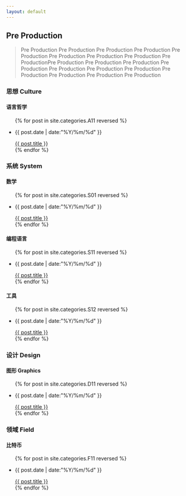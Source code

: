```yaml
---
layout: default
---
```


<div class="intro-img"></div>

##  Pre Production

> Pre Production Pre Production Pre Production Pre Production Pre Production Pre Production Pre Production Pre Production Pre ProductionPre Production Pre Production Pre Production Pre Production Pre Production Pre Production Pre Production Pre Production Pre Production Pre Production Pre Production 

###  思想 Culture

####  语言哲学

<ul class = "main-list">
    {% for post in site.categories.A11 reversed %}
        <li><p class = "post-date">{{ post.date | date:"%Y/%m/%d" }}</p><a href="{{ post.url }}">{{ post.title }}</a></li>
    {% endfor %}
</ul>

###  系统 System

#### 数学

<ul class = "main-list">
    {% for post in site.categories.S01 reversed %}
        <li><p class = "post-date">{{ post.date | date:"%Y/%m/%d" }}</p><a href="{{ post.url }}">{{ post.title }}</a></li>
    {% endfor %}
</ul>

####  编程语言

<ul class = "main-list">
    {% for post in site.categories.S11 reversed %}
        <li><p class = "post-date">{{ post.date | date:"%Y/%m/%d" }}</p><a href="{{ post.url }}">{{ post.title }}</a></li>
    {% endfor %}
</ul>

####  工具

<ul class = "main-list">
    {% for post in site.categories.S12 reversed %}
        <li><p class = "post-date">{{ post.date | date:"%Y/%m/%d" }}</p><a href="{{ post.url }}">{{ post.title }}</a></li>
    {% endfor %}
</ul>

###  设计 Design

####  图形 Graphics

<ul class = "main-list">
    {% for post in site.categories.D11 reversed %}
        <li><p class = "post-date">{{ post.date | date:"%Y/%m/%d" }}</p><a href="{{ post.url }}">{{ post.title }}</a></li>
    {% endfor %}
</ul>

###  领域 Field

####  比特币

<ul class = "main-list">
    {% for post in site.categories.F11 reversed %}
        <li><p class = "post-date">{{ post.date | date:"%Y/%m/%d" }}</p><a href="{{ post.url }}">{{ post.title }}</a></li>
    {% endfor %}
</ul>
